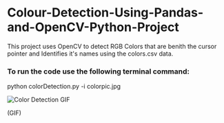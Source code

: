 # Colour-Detection-Using-Pandas-and-OpenCV-Python-Project

This project uses OpenCV to detect RGB Colors that are benith the cursor pointer and Identifies it's names using the colors.csv data.

### To run the code use the following terminal command:
python colorDetection.py -i colorpic.jpg


![Color Detection GIF](https://user-images.githubusercontent.com/15246084/83334667-b0ff4d80-a2c5-11ea-9112-c268fd05676f.gif)

(GIF)
